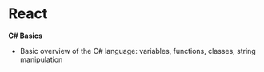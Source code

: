 # React
**C# Basics**

* Basic overview of the C# language: variables, functions, classes, string manipulation
